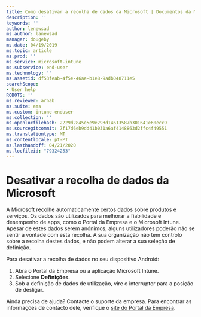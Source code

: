 ```yaml
---
title: Como desativar a recolha de dados da Microsoft | Documentos da Microsoft
description: ''
keywords: ''
author: lenewsad
ms.author: lanewsad
manager: dougeby
ms.date: 04/19/2019
ms.topic: article
ms.prod: ''
ms.service: microsoft-intune
ms.subservice: end-user
ms.technology: ''
ms.assetid: df53feab-4f5e-46ae-b1e8-9adb048711e5
searchScope:
- User help
ROBOTS: ''
ms.reviewer: arnab
ms.suite: ems
ms.custom: intune-enduser
ms.collection: ''
ms.openlocfilehash: 2229d2845e5e9e293d14613587b301641e60ecc9
ms.sourcegitcommit: 7f17d6eb9dd41b031a6af4148863d2ffc4f49551
ms.translationtype: MT
ms.contentlocale: pt-PT
ms.lasthandoff: 04/21/2020
ms.locfileid: "79324253"
---
```

# <a name="turn-off-microsoft-usage-data-collection"></a>Desativar a recolha de dados da Microsoft

A Microsoft recolhe automaticamente certos dados sobre produtos e serviços. Os dados são utilizados para melhorar a fiabilidade e desempenho de apps, como o Portal da Empresa e o Microsoft Intune. Apesar de estes dados serem anónimos, alguns utilizadores poderão não se sentir à vontade com esta recolha. A sua organização não tem controlo sobre a recolha destes dados, e não podem alterar a sua seleção de definição.   

Para desativar a recolha de dados no seu dispositivo Android:  

1. Abra o Portal da Empresa ou a aplicação Microsoft Intune.
2. Selecione **Definições**.
3. Sob a definição de dados de utilização, vire o interruptor para a posição de desligar. 

Ainda precisa de ajuda? Contacte o suporte da empresa. Para encontrar as informações de contacto dele, verifique o [site do Portal da Empresa](https://go.microsoft.com/fwlink/?linkid=2010980).
